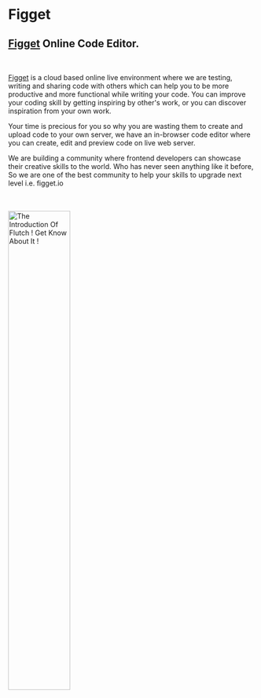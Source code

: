 # Figget
<h2 class="pdref heading4_content"><b> <a  href="https://www.figget.io" >Figget</a> Online Code Editor.</b></h2>

<p class="pdref paragraph_content" ><b><br></b></p>

<p>
 <a  href="https://www.figget.io" rel="dofollow">Figget</a> 
 is a cloud based online live environment where we are testing, writing 
and sharing code with others which can help you to be more productive and more functional while writing your code. You can improve your coding skill by getting inspiring by other's work, or you can discover inspiration from your own work. <br></p>

<p  >Your time is precious for you so why you are wasting 
them to create and upload code to your own server, we have an in-browser
 code editor where you can create, edit and preview code on live web 
server.</p>

<p >
We are building a community where frontend developers can showcase their creative skills to the world. Who has never seen anything like it before, So we are one of the best community to help your skills to upgrade next level i.e. figget.io
</p></br></br>

<img width="50%" alt="The Introduction Of Flutch ! Get Know About It !" src="https://figget.io/public/images/blogs/vxRF2OMchE7siwdPQmjt.jpg">
